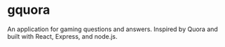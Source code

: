 # gquora
An application for gaming questions and answers. Inspired by Quora and built with React, Express, and node.js.
